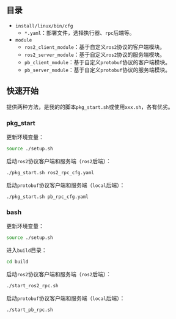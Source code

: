 ## 目录

- `install/linux/bin/cfg`
  - `*.yaml`：部署文件，选择执行器、`rpc`后端等。
- `module`
  - `ros2_client_module`：基于自定义`ros2`协议的客户端模块。
  - `ros2_server_module`：基于自定义`ros2`协议的服务端模块。
  - `pb_client_module`：基于自定义`protobuf`协议的客户端模块。
  - `pb_server_module`：基于自定义`protobuf`协议的服务端模块。

## 快速开始

提供两种方法，是我的的脚本`pkg_start.sh`或使用`xxx.sh`，各有优劣。

### pkg_start

更新环境变量：

```bash
source ./setup.sh
```

启动`ros2`协议客户端和服务端（`ros2`后端）：

```bash
./pkg_start.sh ros2_rpc_cfg.yaml
```

启动`protobuf`协议客户端和服务端（`local`后端）：

```
./pkg_start.sh pb_rpc_cfg.yaml
```

### bash

更新环境变量：

```bash
source ./setup.sh
```

进入`build`目录：

```bash
cd build
```

启动`ros2`协议客户端和服务端（`ros2`后端）：

```bash
./start_ros2_rpc.sh
```

启动`protobuf`协议客户端和服务端（`local`后端）：

```bash
./start_pb_rpc.sh
```

